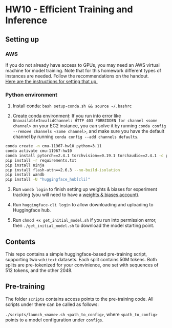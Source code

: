 # HW10 - Efficient Training and Inference


## Setting up

### AWS
If you do not already have access to GPUs, you may need an AWS virtual machine for model training. Note that for this homework different types of instances are needed. Follow the recommendations on the handout.  
[Here are the instructions for setting that up.](https://docs.google.com/presentation/d/1zNOkS8GmtJxMQ74g41610RVe-ZYNkGwkZfq18mr78ME/edit?usp=sharing) 

### Python environment
1. Install conda: `bash setup-conda.sh && source ~/.bashrc`

2. Create conda environment:
   If you run into error like `UnavailableInvalidChannel: HTTP 403 FORBIDDEN for channel <some channel>` on your EC2 instance, you can solve it by running `conda config --remove channels <some channel>`, and make sure you have the default channel by running `conda config --add channels defaults`.
```bash
conda create -n cmu-11967-hw10 python=3.11
conda activate cmu-11967-hw10
conda install pytorch==2.4.1 torchvision==0.19.1 torchaudio==2.4.1 -c pytorch
pip install -r requirements.txt
pip install ninja
pip install flash-attn==2.6.3 --no-build-isolation
pip install wandb
pip install -U "huggingface_hub[cli]"
```
3. Run `wandb login` to finish setting up weights & biases for experiment tracking (you will need to have a [weights & biases account](https://wandb.ai/login)).  

4. Run `huggingface-cli login` to allow downloading and uploading to Huggingface hub.  

5. Run `chmod +x get_initial_model.sh` if you run into permission error, then `./get_initial_model.sh` to download the model starting point.  

## Contents
This repo contains a simple huggingface-based pre-training script, supporting two `wikitext` datasets. Each split contains 50M tokens. Both splits are pre-tokenized for your convinience, one set with sequences of 512 tokens, and the other 2048.


## Pre-training

The folder ```scripts``` contains access points to the pre-training code. All scripts under there can be called as follows:

```./scripts/launch_<name>.sh <path_to_config>```, where ```<path_to_config>``` points to a model configuration under ```configs```.

